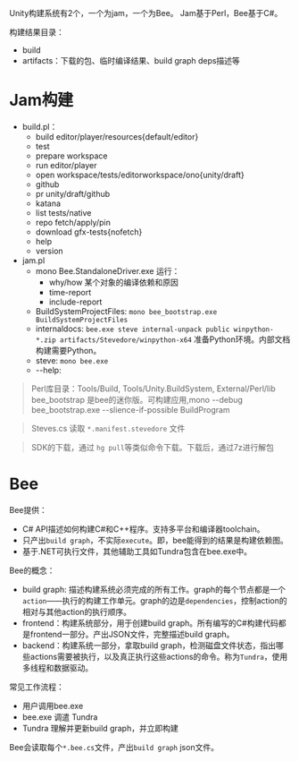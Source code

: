 Unity构建系统有2个，一个为jam，一个为Bee。
Jam基于Perl，Bee基于C#。


构建结果目录：
- build
- artifacts：下载的包、临时编译结果、build graph deps描述等

# Jam构建

- build.pl：
	- build editor/player/resources{default/editor}
	- test
	- prepare workspace
	- run editor/player 
	- open workspace/tests/editorworkspace/ono{unity/draft}
	- github
	- pr unity/draft/github
	- katana
	- list tests/native
	- repo fetch/apply/pin
	- download gfx-tests{nofetch}
	- help
	- version
- jam.pl
	- mono Bee.StandaloneDriver.exe 运行：
		- why/how  某个对象的编译依赖和原因
		- time-report
		- include-report
	- BuildSystemProjectFiles: `mono bee_bootstrap.exe BuildSystemProjectFiles`
	- internaldocs: `bee.exe steve internal-unpack public winpython-*.zip artifacts/Stevedore/winpython-x64` 准备Python环境。内部文档构建需要Python。
	- steve: `mono bee.exe`
	- --help: 

> Perl库目录：Tools/Build, Tools/Unity.BuildSystem, External/Perl/lib
> bee_bootstrap 是bee的迷你版。可构建应用,mono --debug bee_bootstrap.exe --slience-if-possible BuildProgram


> Steves.cs 读取 `*.manifest.stevedore` 文件

> SDK的下载，通过 `hg pull`等类似命令下载。下载后，通过7z进行解包
# Bee
Bee提供：
- C# API描述如何构建C#和C++程序。支持多平台和编译器toolchain。
- 只产出`build graph`，不实际`execute`。即，bee能得到的结果是构建依赖图。
- 基于.NET可执行文件，其他辅助工具如Tundra包含在bee.exe中。

Bee的概念：
- build graph: 描述构建系统必须完成的所有工作。graph的每个节点都是一个`action`——执行的构建工作单元。graph的边是`dependencies`，控制action的相对与其他action的执行顺序。
- frontend：构建系统部分，用于创建build graph。所有编写的C#构建代码都是frontend一部分。产出JSON文件，完整描述build graph。
- backend：构建系统一部分，拿取build graph，检测磁盘文件状态，指出哪些actions需要被执行，以及真正执行这些actions的命令。称为`Tundra`，使用多线程和数据驱动。

常见工作流程：
- 用户调用bee.exe
- bee.exe 调遣 Tundra
- Tundra 理解并更新build graph，并立即构建


Bee会读取每个`*.bee.cs`文件，产出`build graph` json文件。